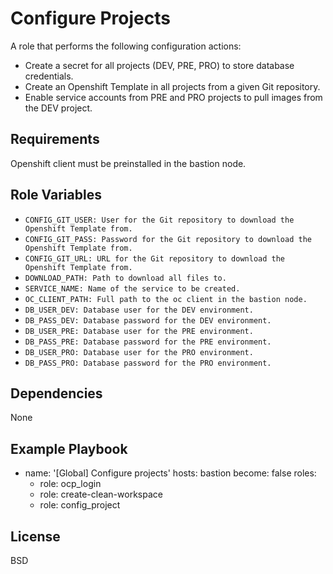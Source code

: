 Configure Projects
==================

A role that performs the following configuration actions:

- Create a secret for all projects (DEV, PRE, PRO) to store database credentials.
- Create an Openshift Template in all projects from a given Git repository.
- Enable service accounts from PRE and PRO projects to pull images from the DEV project.

Requirements
------------

Openshift client must be preinstalled in the bastion node.

Role Variables
--------------

* ``CONFIG_GIT_USER: User for the Git repository to download the Openshift Template from.``
* ``CONFIG_GIT_PASS: Password for the Git repository to download the Openshift Template from.``
* ``CONFIG_GIT_URL: URL for the Git repository to download the Openshift Template from.``
* ``DOWNLOAD_PATH: Path to download all files to.``
* ``SERVICE_NAME: Name of the service to be created.``
* ``OC_CLIENT_PATH: Full path to the oc client in the bastion node.``
* ``DB_USER_DEV: Database user for the DEV environment.``
* ``DB_PASS_DEV: Database password for the DEV environment.``
* ``DB_USER_PRE: Database user for the PRE environment.``
* ``DB_PASS_PRE: Database password for the PRE environment.``
* ``DB_USER_PRO: Database user for the PRO environment.``
* ``DB_PASS_PRO: Database password for the PRO environment.``

Dependencies
------------

None

Example Playbook
----------------

- name: '[Global] Configure projects'
  hosts: bastion
  become: false
  roles:
    - role: ocp_login
    - role: create-clean-workspace
    - role: config_project

License
-------

BSD
